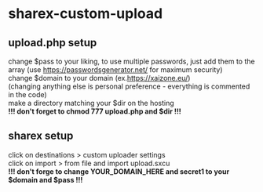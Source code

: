 # sharex-custom-upload

upload.php setup
--

change $pass to your liking, to use multiple passwords, just add them to the array (use https://passwordsgenerator.net/ for maximum security) <br />
change $domain to your domain (ex.https://xaizone.eu/) <br />
(changing anything else is personal preference - everything is commented in the code) <br />
make a directory matching your $dir on the hosting <br />
<b>!!! don't forget to chmod 777 upload.php and $dir !!!</b> <br />

sharex setup
--

click on destinations > custom uploader settings <br />
click on import > from file and import upload.sxcu <br />
<b>!!! don't forge to change YOUR_DOMAIN_HERE and secret1 to your $domain and $pass !!!</b><br />
